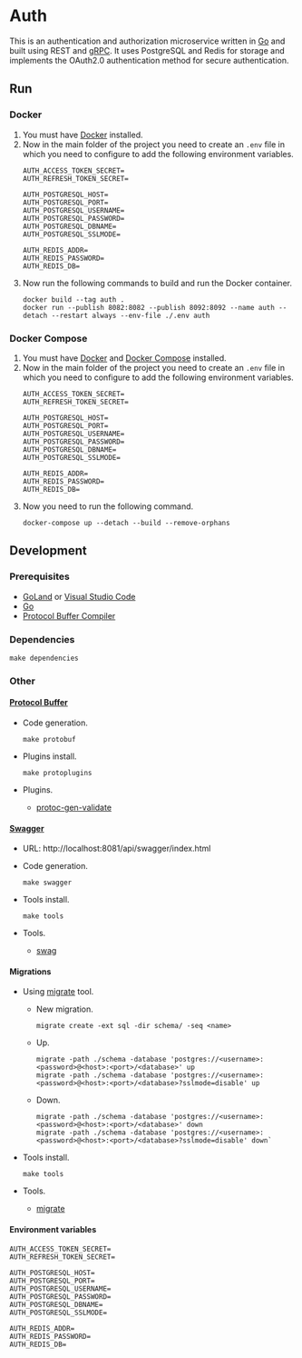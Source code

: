 # Auth

This is an authentication and authorization microservice written in [Go](https://github.com/golang/go) and built using
REST and [gRPC](https://grpc.io). It uses PostgreSQL and Redis for storage and implements the OAuth2.0
authentication method for secure authentication.

## Run

### Docker

1. You must have [Docker](https://docs.docker.com/engine/install) installed.
2. Now in the main folder of the project you need to create an `.env` file in which you need to configure to add the
   following environment variables.
   ```
   AUTH_ACCESS_TOKEN_SECRET=
   AUTH_REFRESH_TOKEN_SECRET=
   
   AUTH_POSTGRESQL_HOST=
   AUTH_POSTGRESQL_PORT=
   AUTH_POSTGRESQL_USERNAME=
   AUTH_POSTGRESQL_PASSWORD=
   AUTH_POSTGRESQL_DBNAME=
   AUTH_POSTGRESQL_SSLMODE=
   
   AUTH_REDIS_ADDR=
   AUTH_REDIS_PASSWORD=
   AUTH_REDIS_DB=
   ```
3. Now run the following commands to build and run the Docker container.
   ```
   docker build --tag auth .
   docker run --publish 8082:8082 --publish 8092:8092 --name auth --detach --restart always --env-file ./.env auth
   ```

### Docker Compose

1. You must have [Docker](https://docs.docker.com/engine/install)
   and [Docker Compose](https://docs.docker.com/compose/install) installed.
2. Now in the main folder of the project you need to create an `.env` file in which you need to configure to add the
   following environment variables.
   ```
   AUTH_ACCESS_TOKEN_SECRET=
   AUTH_REFRESH_TOKEN_SECRET=
   
   AUTH_POSTGRESQL_HOST=
   AUTH_POSTGRESQL_PORT=
   AUTH_POSTGRESQL_USERNAME=
   AUTH_POSTGRESQL_PASSWORD=
   AUTH_POSTGRESQL_DBNAME=
   AUTH_POSTGRESQL_SSLMODE=
   
   AUTH_REDIS_ADDR=
   AUTH_REDIS_PASSWORD=
   AUTH_REDIS_DB=
   ```
3. Now you need to run the following command.
   ```
   docker-compose up --detach --build --remove-orphans
   ```

## Development

### Prerequisites

* [GoLand](https://www.jetbrains.com/go) or [Visual Studio Code](https://code.visualstudio.com)
* [Go](https://go.dev/dl)
* [Protocol Buffer Compiler](https://grpc.io/docs/protoc-installation)

### Dependencies

```
make dependencies
```

### Other

#### [Protocol Buffer](https://grpc.io/docs/languages/go/quickstart)

- Code generation.
    ```
    make protobuf
    ```

- Plugins install.
    ```
    make protoplugins
    ```

- Plugins.
    - [protoc-gen-validate](https://github.com/bufbuild/protoc-gen-validate)

#### [Swagger](https://swagger.io)

- URL: http://localhost:8081/api/swagger/index.html

- Code generation.
    ```
    make swagger
    ```

- Tools install.
    ```
    make tools
    ```

- Tools.
    - [swag](https://github.com/swaggo/swag)

#### Migrations

- Using [migrate](https://github.com/golang-migrate/migrate) tool.

    - New migration.
        ````
        migrate create -ext sql -dir schema/ -seq <name>
        ````
    - Up.
        ````
        migrate -path ./schema -database 'postgres://<username>:<password>@<host>:<port>/<database>' up
        migrate -path ./schema -database 'postgres://<username>:<password>@<host>:<port>/<database>?sslmode=disable' up
        ````

    - Down.
        ````
        migrate -path ./schema -database 'postgres://<username>:<password>@<host>:<port>/<database>' down
        migrate -path ./schema -database 'postgres://<username>:<password>@<host>:<port>/<database>?sslmode=disable' down`
        ````

- Tools install.
    ```
    make tools
    ```

- Tools.
    - [migrate](https://github.com/golang-migrate/migrate)

#### Environment variables

```
AUTH_ACCESS_TOKEN_SECRET=
AUTH_REFRESH_TOKEN_SECRET=

AUTH_POSTGRESQL_HOST=
AUTH_POSTGRESQL_PORT=
AUTH_POSTGRESQL_USERNAME=
AUTH_POSTGRESQL_PASSWORD=
AUTH_POSTGRESQL_DBNAME=
AUTH_POSTGRESQL_SSLMODE=
   
AUTH_REDIS_ADDR=
AUTH_REDIS_PASSWORD=
AUTH_REDIS_DB=
```
